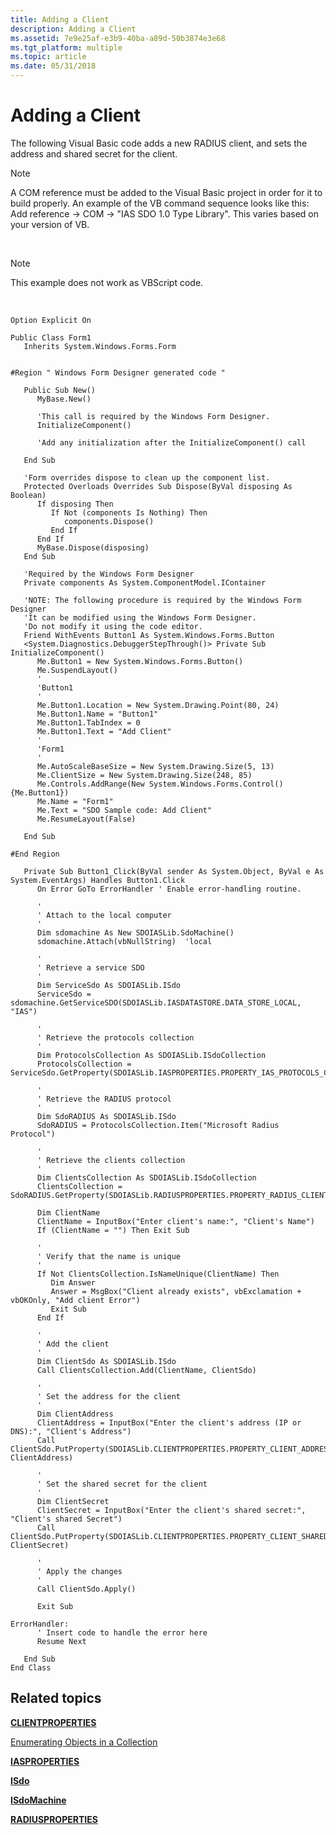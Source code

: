 ```yaml
---
title: Adding a Client
description: Adding a Client
ms.assetid: 7e9e25af-e3b9-40ba-a89d-50b3874e3e68
ms.tgt_platform: multiple
ms.topic: article
ms.date: 05/31/2018
---
```


# Adding a Client

The following Visual Basic code adds a new RADIUS client, and sets the address and shared secret for the client.

> [!Note]  
> A COM reference must be added to the Visual Basic project in order for it to build properly. An example of the VB command sequence looks like this: Add reference -> COM -> "IAS SDO 1.0 Type Library". This varies based on your version of VB.

 

> [!Note]  
> This example does not work as VBScript code.

 


```VB
Option Explicit On 

Public Class Form1
   Inherits System.Windows.Forms.Form


#Region " Windows Form Designer generated code "

   Public Sub New()
      MyBase.New()

      'This call is required by the Windows Form Designer.
      InitializeComponent()

      'Add any initialization after the InitializeComponent() call

   End Sub

   'Form overrides dispose to clean up the component list.
   Protected Overloads Overrides Sub Dispose(ByVal disposing As Boolean)
      If disposing Then
         If Not (components Is Nothing) Then
            components.Dispose()
         End If
      End If
      MyBase.Dispose(disposing)
   End Sub

   'Required by the Windows Form Designer
   Private components As System.ComponentModel.IContainer

   'NOTE: The following procedure is required by the Windows Form Designer
   'It can be modified using the Windows Form Designer.  
   'Do not modify it using the code editor.
   Friend WithEvents Button1 As System.Windows.Forms.Button
   <System.Diagnostics.DebuggerStepThrough()> Private Sub InitializeComponent()
      Me.Button1 = New System.Windows.Forms.Button()
      Me.SuspendLayout()
      '
      'Button1
      '
      Me.Button1.Location = New System.Drawing.Point(80, 24)
      Me.Button1.Name = "Button1"
      Me.Button1.TabIndex = 0
      Me.Button1.Text = "Add Client"
      '
      'Form1
      '
      Me.AutoScaleBaseSize = New System.Drawing.Size(5, 13)
      Me.ClientSize = New System.Drawing.Size(248, 85)
      Me.Controls.AddRange(New System.Windows.Forms.Control() {Me.Button1})
      Me.Name = "Form1"
      Me.Text = "SDO Sample code: Add Client"
      Me.ResumeLayout(False)

   End Sub

#End Region

   Private Sub Button1_Click(ByVal sender As System.Object, ByVal e As System.EventArgs) Handles Button1.Click
      On Error GoTo ErrorHandler ' Enable error-handling routine.

      '
      ' Attach to the local computer
      '
      Dim sdomachine As New SDOIASLib.SdoMachine()
      sdomachine.Attach(vbNullString)  'local

      '
      ' Retrieve a service SDO
      '
      Dim ServiceSdo As SDOIASLib.ISdo
      ServiceSdo = sdomachine.GetServiceSDO(SDOIASLib.IASDATASTORE.DATA_STORE_LOCAL, "IAS")

      '
      ' Retrieve the protocols collection
      '
      Dim ProtocolsCollection As SDOIASLib.ISdoCollection
      ProtocolsCollection = ServiceSdo.GetProperty(SDOIASLib.IASPROPERTIES.PROPERTY_IAS_PROTOCOLS_COLLECTION)

      '
      ' Retrieve the RADIUS protocol
      '
      Dim SdoRADIUS As SDOIASLib.ISdo
      SdoRADIUS = ProtocolsCollection.Item("Microsoft Radius Protocol")

      '
      ' Retrieve the clients collection
      '
      Dim ClientsCollection As SDOIASLib.ISdoCollection
      ClientsCollection = SdoRADIUS.GetProperty(SDOIASLib.RADIUSPROPERTIES.PROPERTY_RADIUS_CLIENTS_COLLECTION)

      Dim ClientName
      ClientName = InputBox("Enter client's name:", "Client's Name")
      If (ClientName = "") Then Exit Sub

      '
      ' Verify that the name is unique
      '
      If Not ClientsCollection.IsNameUnique(ClientName) Then
         Dim Answer
         Answer = MsgBox("Client already exists", vbExclamation + vbOKOnly, "Add client Error")
         Exit Sub
      End If

      '
      ' Add the client
      '
      Dim ClientSdo As SDOIASLib.ISdo
      Call ClientsCollection.Add(ClientName, ClientSdo)

      '
      ' Set the address for the client
      '
      Dim ClientAddress
      ClientAddress = InputBox("Enter the client's address (IP or DNS):", "Client's Address")
      Call ClientSdo.PutProperty(SDOIASLib.CLIENTPROPERTIES.PROPERTY_CLIENT_ADDRESS, ClientAddress)

      '
      ' Set the shared secret for the client
      '                                    
      Dim ClientSecret
      ClientSecret = InputBox("Enter the client's shared secret:", "Client's shared Secret")
      Call ClientSdo.PutProperty(SDOIASLib.CLIENTPROPERTIES.PROPERTY_CLIENT_SHARED_SECRET, ClientSecret)

      '
      ' Apply the changes
      '  
      Call ClientSdo.Apply()

      Exit Sub

ErrorHandler:
      ' Insert code to handle the error here
      Resume Next

   End Sub
End Class

```



## Related topics

<dl> <dt>

[**CLIENTPROPERTIES**](/windows/desktop/api/sdoias/ne-sdoias-clientproperties)
</dt> <dt>

[Enumerating Objects in a Collection](/windows/desktop/Nps/sdo-enumerating-objects-in-a-collection)
</dt> <dt>

[**IASPROPERTIES**](/windows/desktop/api/sdoias/ne-sdoias-iasproperties)
</dt> <dt>

[**ISdo**](/windows/desktop/api/sdoias/nn-sdoias-isdo)
</dt> <dt>

[**ISdoMachine**](/windows/desktop/api/sdoias/nn-sdoias-isdomachine)
</dt> <dt>

[**RADIUSPROPERTIES**](/windows/desktop/api/sdoias/ne-sdoias-radiusproperties)
</dt> </dl>

 

 